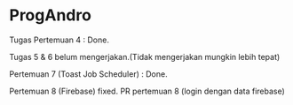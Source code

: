 # ProgAndro

Tugas Pertemuan 4 : Done.

Tugas 5 & 6 belum mengerjakan.(Tidak mengerjakan mungkin lebih tepat)

Pertemuan 7 (Toast Job Scheduler) : Done.

Pertemuan 8 (Firebase) fixed.
PR pertemuan 8 (login dengan data firebase)
